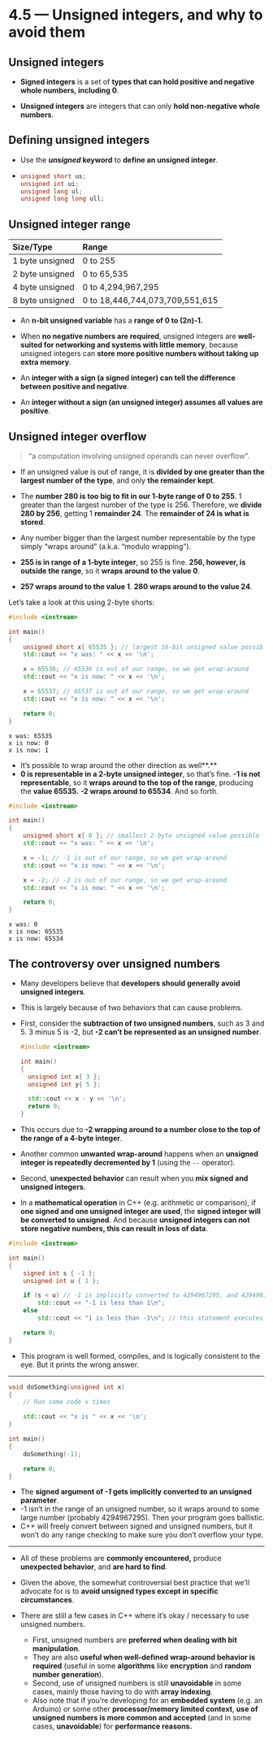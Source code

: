 # 4.5 — Unsigned integers, and why to avoid them

## Unsigned integers

- **Signed integers** is a set of **types that can hold positive and negative whole numbers, including 0**.

- **Unsigned integers** are integers that can only **hold non-negative whole numbers**.

## Defining unsigned integers

- Use the ***unsigned* keyword** to **define an unsigned integer**.

- ```cpp
  unsigned short us;
  unsigned int ui;
  unsigned long ul;
  unsigned long long ull;
  ```

## Unsigned integer range

| Size/Type       | Range                           |
| :-------------- | :------------------------------ |
| 1 byte unsigned | 0 to 255                        |
| 2 byte unsigned | 0 to 65,535                     |
| 4 byte unsigned | 0 to 4,294,967,295              |
| 8 byte unsigned | 0 to 18,446,744,073,709,551,615 |

- An **n-bit unsigned variable** has a **range of 0 to (2n)-1.**

- When **no negative numbers are required**, unsigned integers are **well-suited for networking and systems with little memory**, because unsigned integers can **store more positive numbers without taking up extra memory**.

- An **integer with a sign (a signed integer) can tell the difference between positive and negative**. 
- An **integer without a sign (an unsigned integer) assumes all values are positive**.

## Unsigned integer overflow

> “a computation involving unsigned operands can never overflow”. 

- If an unsigned value is out of range, it is **divided by one greater than the largest number of the type**, and only **the remainder kept**.

- The **number 280 is too big to fit in our 1-byte range of 0 to 255**. 1 greater than the largest number of the type is 256. Therefore, we **divide 280 by 256**, getting 1 **remainder 24**. The **remainder of 24 is what is stored**.

- Any number bigger than the largest number representable by the type simply “wraps around” (a.k.a. “modulo wrapping”). 
- **255 is in range of a 1-byte integer**, so 255 is fine. **256, however, is outside the range**, so it **wraps around to the value 0**. 
- **257 wraps around to the value 1**. **280 wraps around to the value 24**.

Let’s take a look at this using 2-byte shorts:

```cpp
#include <iostream>

int main()
{
    unsigned short x{ 65535 }; // largest 16-bit unsigned value possible
    std::cout << "x was: " << x << '\n';

    x = 65536; // 65536 is out of our range, so we get wrap-around
    std::cout << "x is now: " << x << '\n';

    x = 65537; // 65537 is out of our range, so we get wrap-around
    std::cout << "x is now: " << x << '\n';

    return 0;
}
```

```
x was: 65535
x is now: 0
x is now: 1
```

- It’s possible to wrap around the other direction as well**.**
- **0 is representable in a 2-byte unsigned integer**, so that’s fine. **-1 is not representable**, so it **wraps around to the top of the range**, producing the **value 65535.** **-2 wraps around to 65534**. And so forth.

```cpp
#include <iostream>

int main()
{
    unsigned short x{ 0 }; // smallest 2-byte unsigned value possible
    std::cout << "x was: " << x << '\n';

    x = -1; // -1 is out of our range, so we get wrap-around
    std::cout << "x is now: " << x << '\n';

    x = -2; // -2 is out of our range, so we get wrap-around
    std::cout << "x is now: " << x << '\n';

    return 0;
}
```

```
x was: 0
x is now: 65535
x is now: 65534
```

## The controversy over unsigned numbers

- Many developers believe that **developers should generally avoid unsigned integers**.

- This is largely because of two behaviors that can cause problems.

- First, consider the **subtraction of two unsigned numbers**, such as 3 and 5. 3 minus 5 is -2, but **-2 can’t be represented as an unsigned number**.

  ```cpp
  #include <iostream>
  
  int main()
  {
  	unsigned int x{ 3 };
  	unsigned int y{ 5 };
  
  	std::cout << x - y << '\n';
  	return 0;
  }
  ```

- This occurs due to **-2 wrapping around to a number close to the top of the range of a 4-byte integer**.
- Another common **unwanted wrap-around** happens when an **unsigned integer is repeatedly decremented by 1** (using the `--` operator).

- Second, **unexpected behavior** can result when you **mix signed and unsigned integers**. 
- In a **mathematical operation** in C++ (e.g. arithmetic or comparison), if **one signed and one unsigned integer are used**, the **signed integer will be converted to unsigned**. And because **unsigned integers can not store negative numbers, this can result in loss of data**.

```cpp
#include <iostream>

int main()
{
    signed int s { -1 };
    unsigned int u { 1 };

    if (s < u) // -1 is implicitly converted to 4294967295, and 4294967295 < 1 is false
        std::cout << "-1 is less than 1\n";
    else
        std::cout << "1 is less than -1\n"; // this statement executes

    return 0;
}
```

- This program is well formed, compiles, and is logically consistent to the eye. But it prints the wrong answer. 

------

```cpp
void doSomething(unsigned int x)
{
    // Run some code x times

    std::cout << "x is " << x << '\n';
}

int main()
{
    doSomething(-1);

    return 0;
}
```

- The **signed argument of *-1* gets implicitly converted to an unsigned parameter**. 
- -1 isn’t in the range of an unsigned number, so it wraps around to some large number (probably 4294967295). Then your program goes ballistic. 
- C++ will freely convert between signed and unsigned numbers, but it won’t do any range checking to make sure you don’t overflow your type.

------

- All of these problems are **commonly encountered,** produce **unexpected behavior**, and **are hard to find**.

- Given the above, the somewhat controversial best practice that we’ll advocate for is to **avoid unsigned types except in specific circumstances**.

- There are still a few cases in C++ where it’s okay / necessary to use unsigned numbers.
  - First, unsigned numbers are **preferred when dealing with bit manipulation**. 
  - They are also **useful when well-defined wrap-around behavior is required** (useful in some **algorithms** like **encryption** and **random number generation**).
  - Second, use of unsigned numbers is still **unavoidable** in some cases, mainly those having to do with **array indexing**. 
  - Also note that if you’re developing for an **embedded system** (e.g. an Arduino) or some other **processor/memory limited context**, **use of unsigned numbers is more common and accepted** (and in some cases, **unavoidable**) for **performance reasons.**
